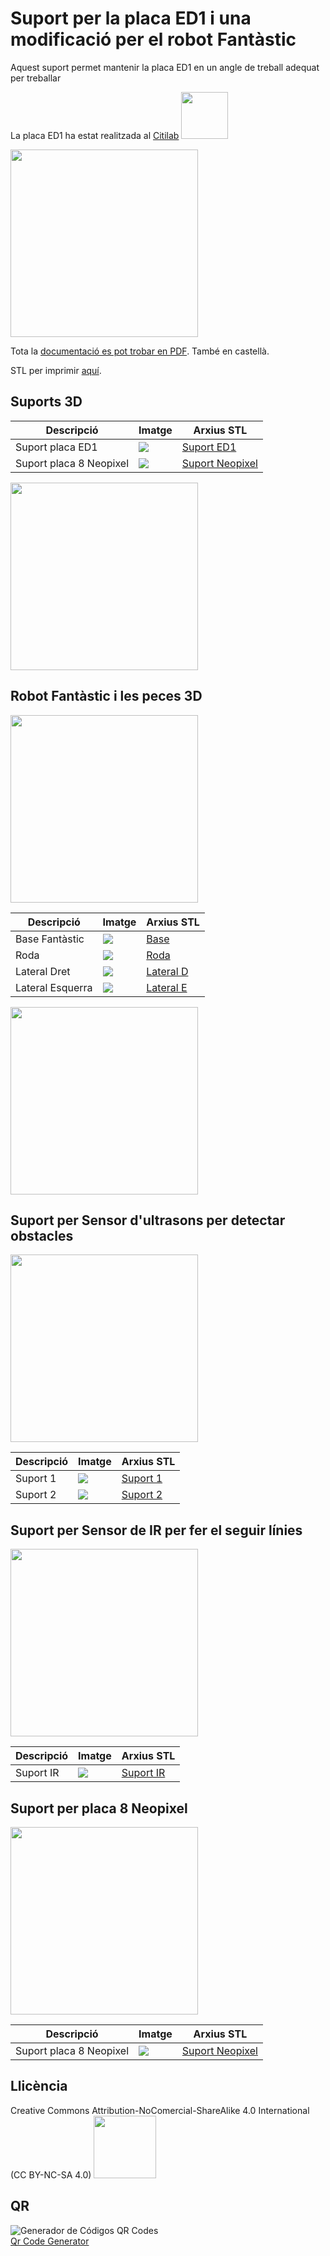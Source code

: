 # Suport per la placa ED1 i una modificació per el robot Fantàstic

Aquest suport permet mantenir la placa ED1 en un angle de treball adequat per treballar 

La placa ED1 ha estat realitzada al [Citilab](https://www.citilab.eu/)    <img src="Imatges/LogoCitilab.jpeg" width="75" />

<img src="Imatges/ED1Suport.jpg" width="300" />  

Tota la [documentació es pot trobar en PDF](https://github.com/maynej/Suport-per-placa-ED1/tree/main/DOC). També en castellà.

STL per imprimir [aquí](https://github.com/maynej/Suport-per-placa-ED1/tree/main/STL).

## Suports 3D
  
Descripció         | Imatge          | Arxius STL         
------------- | ------------- | ------------- 
Suport placa ED1 |![](Imatges/SuportED1.png) | [Suport ED1](STL/ED1_SuportV2.stl)
Suport placa 8 Neopixel |![](Imatges/SuportNeopixel.png) | [Suport Neopixel](STL/SuportNeopixel.stl)

<img src="Imatges/ED1Neopixel.jpg" width="300" />

## Robot Fantàstic i les peces 3D

<img src="Imatges/Fantastic.jpg" width="300" />
  
Descripció         | Imatge          | Arxius STL         
------------- | ------------- | ------------- 
Base Fantàstic |![](Imatges/BaseFantastic.png) | [Base](STL/BaseFantastic_x1.stl)
Roda |![](Imatges/Roda.png) | [Roda](STL/Roda_x2.stl)
Lateral Dret |![](Imatges/LateralD.png) | [Lateral D](STL/LateralD_x1.STL)
Lateral Esquerra |![](Imatges/LateralE.png) | [Lateral E](STL/LateralE_x1.STL)

<img src="Imatges/FantasticNeopixel.jpg" width="300" />

## Suport per Sensor d'ultrasons per detectar obstacles

<img src="Imatges/FantasticSensor.jpg" width="300" />
  
Descripció         | Imatge          | Arxius STL         
------------- | ------------- | ------------- 
Suport 1 |![](Imatges/SuportSensorUltrasonsSimetric1.png) | [Suport 1](STL/SuportSensorUltrasonsSimetric1.stl)
Suport 2 |![](Imatges/SuportSensorUltrasonsSimetric2.png) | [Suport 2](STL/SuportSensorUltrasonsSimetric2.stl)

## Suport per Sensor de IR per fer el seguir línies 

<img src="Imatges/SensorIR.jpg" width="300" />
  
Descripció         | Imatge          | Arxius STL         
------------- | ------------- | ------------- 
Suport IR |![](Imatges/SuportSensorIR.png) | [Suport IR](STL/SuportSensorIR_Torretes.stl)

## Suport per placa 8 Neopixel

<img src="Imatges/8Neopixel.jpg" width="300" />
  
Descripció         | Imatge          | Arxius STL         
------------- | ------------- | ------------- 
Suport placa 8 Neopixel |![](Imatges/SuportNeopixel.png) | [Suport Neopixel](STL/SuportNeopixel.stl)

## Llicència
Creative Commons Attribution-NoComercial-ShareAlike 4.0 International (CC BY-NC-SA 4.0)  <img src="Imatges/CC.png" width="100" />

## QR
<div id="qrcode">

<img src="https://www.codigos-qr.com/qr/php/qr_img.php?d=https%3A%2F%2Fgithub.com%2Fmaynej%2FSuport-per-placa-ED1&s=6&e=m" alt="Generador de Códigos QR Codes"/>
<br/><a href="https://www.codigos-qr.com/en/qr-code-generator/" target="_blank" id"qrgenerator">Qr Code Generator</a>
</div>

